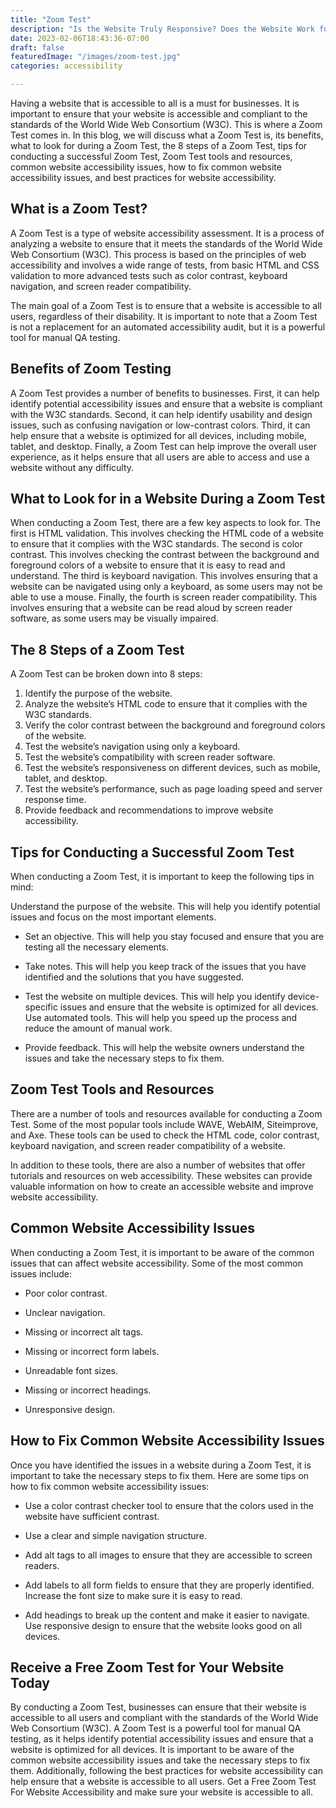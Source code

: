 ```yaml
---
title: "Zoom Test"
description: "Is the Website Truly Responsive? Does the Website Work for People with Visual Imparements?"
date: 2023-02-06T18:43:36-07:00
draft: false
featuredImage: "/images/zoom-test.jpg"
categories: accessibility

---
```


Having a website that is accessible to all is a must for businesses. It is important to ensure that your website is accessible and compliant to the standards of the World Wide Web Consortium (W3C). This is where a Zoom Test comes in. In this blog, we will discuss what a Zoom Test is, its benefits, what to look for during a Zoom Test, the 8 steps of a Zoom Test, tips for conducting a successful Zoom Test, Zoom Test tools and resources, common website accessibility issues, how to fix common website accessibility issues, and best practices for website accessibility.

## What is a Zoom Test?
A Zoom Test is a type of website accessibility assessment. It is a process of analyzing a website to ensure that it meets the standards of the World Wide Web Consortium (W3C). This process is based on the principles of web accessibility and involves a wide range of tests, from basic HTML and CSS validation to more advanced tests such as color contrast, keyboard navigation, and screen reader compatibility.

The main goal of a Zoom Test is to ensure that a website is accessible to all users, regardless of their disability. It is important to note that a Zoom Test is not a replacement for an automated accessibility audit, but it is a powerful tool for manual QA testing.

## Benefits of Zoom Testing
A Zoom Test provides a number of benefits to businesses. First, it can help identify potential accessibility issues and ensure that a website is compliant with the W3C standards. Second, it can help identify usability and design issues, such as confusing navigation or low-contrast colors. Third, it can help ensure that a website is optimized for all devices, including mobile, tablet, and desktop. Finally, a Zoom Test can help improve the overall user experience, as it helps ensure that all users are able to access and use a website without any difficulty.

## What to Look for in a Website During a Zoom Test
When conducting a Zoom Test, there are a few key aspects to look for. The first is HTML validation. This involves checking the HTML code of a website to ensure that it complies with the W3C standards. The second is color contrast. This involves checking the contrast between the background and foreground colors of a website to ensure that it is easy to read and understand. The third is keyboard navigation. This involves ensuring that a website can be navigated using only a keyboard, as some users may not be able to use a mouse. Finally, the fourth is screen reader compatibility. This involves ensuring that a website can be read aloud by screen reader software, as some users may be visually impaired.

## The 8 Steps of a Zoom Test
A Zoom Test can be broken down into 8 steps:

1. Identify the purpose of the website.
2. Analyze the website’s HTML code to ensure that it complies with the W3C standards.
3. Verify the color contrast between the background and foreground colors of the website.
4. Test the website’s navigation using only a keyboard.
5. Test the website’s compatibility with screen reader software.
6. Test the website’s responsiveness on different devices, such as mobile, tablet, and desktop.
7. Test the website’s performance, such as page loading speed and server response time.
8. Provide feedback and recommendations to improve website accessibility.

## Tips for Conducting a Successful Zoom Test
When conducting a Zoom Test, it is important to keep the following tips in mind:

Understand the purpose of the website. This will help you identify potential issues and focus on the most important elements.

- Set an objective. This will help you stay focused and ensure that you are testing all the necessary elements.

- Take notes. This will help you keep track of the issues that you have identified and the solutions that you have suggested.

- Test the website on multiple devices. This will help you identify device-specific issues and ensure that the website is optimized for all devices.
Use automated tools. This will help you speed up the process and reduce the amount of manual work.

- Provide feedback. This will help the website owners understand the issues and take the necessary steps to fix them.

## Zoom Test Tools and Resources
There are a number of tools and resources available for conducting a Zoom Test. Some of the most popular tools include WAVE, WebAIM, Siteimprove, and Axe. These tools can be used to check the HTML code, color contrast, keyboard navigation, and screen reader compatibility of a website.

In addition to these tools, there are also a number of websites that offer tutorials and resources on web accessibility. These websites can provide valuable information on how to create an accessible website and improve website accessibility.

## Common Website Accessibility Issues
When conducting a Zoom Test, it is important to be aware of the common issues that can affect website accessibility. Some of the most common issues include:

- Poor color contrast.

- Unclear navigation.

- Missing or incorrect alt tags.

- Missing or incorrect form labels.

- Unreadable font sizes.

- Missing or incorrect headings.

- Unresponsive design.

## How to Fix Common Website Accessibility Issues
Once you have identified the issues in a website during a Zoom Test, it is important to take the necessary steps to fix them. Here are some tips on how to fix common website accessibility issues:

- Use a color contrast checker tool to ensure that the colors used in the website have sufficient contrast.

- Use a clear and simple navigation structure.

- Add alt tags to all images to ensure that they are accessible to screen readers.

- Add labels to all form fields to ensure that they are properly identified.
Increase the font size to make sure it is easy to read.

- Add headings to break up the content and make it easier to navigate.
Use responsive design to ensure that the website looks good on all devices.

## Receive a Free Zoom Test for Your Website Today
By conducting a Zoom Test, businesses can ensure that their website is accessible to all users and compliant with the standards of the World Wide Web Consortium (W3C). A Zoom Test is a powerful tool for manual QA testing, as it helps identify potential accessibility issues and ensure that a website is optimized for all devices. It is important to be aware of the common website accessibility issues and take the necessary steps to fix them. Additionally, following the best practices for website accessibility can help ensure that a website is accessible to all users. Get a Free Zoom Test For Website Accessibility and make sure your website is accessible to all.
